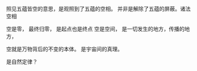照见五蕴皆空的意思，是观照到了五蕴的空相。 并非是解除了五蕴的屏蔽。诸法空相

空是零， 最终归零， 是起点也是终点
空是空间， 是一切发生的地方，传播的地方，

空就是万物背后的不变的本体。 是宇宙间的真理。 

是自然定律？ 